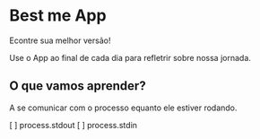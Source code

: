 # Best me App

Econtre sua melhor versão!

Use o App ao final de cada dia para refletrir sobre nossa jornada.

## O que vamos aprender?

A se comunicar com o processo equanto ele estiver rodando.

[ ] process.stdout
[ ] process.stdin